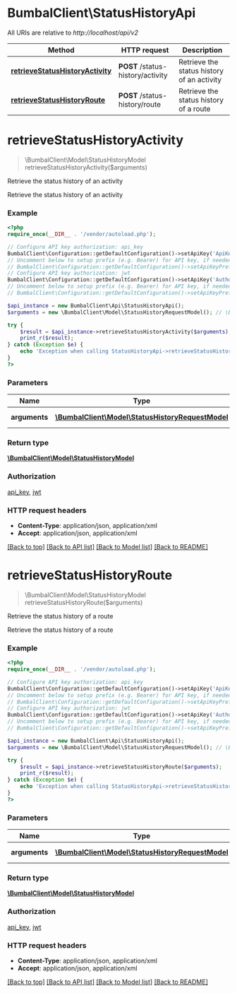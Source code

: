 # BumbalClient\StatusHistoryApi

All URIs are relative to *http://localhost/api/v2*

Method | HTTP request | Description
------------- | ------------- | -------------
[**retrieveStatusHistoryActivity**](StatusHistoryApi.md#retrieveStatusHistoryActivity) | **POST** /status-history/activity | Retrieve the status history of an activity
[**retrieveStatusHistoryRoute**](StatusHistoryApi.md#retrieveStatusHistoryRoute) | **POST** /status-history/route | Retrieve the status history of a route


# **retrieveStatusHistoryActivity**
> \BumbalClient\Model\StatusHistoryModel retrieveStatusHistoryActivity($arguments)

Retrieve the status history of an activity

Retrieve the status history of an activity

### Example
```php
<?php
require_once(__DIR__ . '/vendor/autoload.php');

// Configure API key authorization: api_key
BumbalClient\Configuration::getDefaultConfiguration()->setApiKey('ApiKey', 'YOUR_API_KEY');
// Uncomment below to setup prefix (e.g. Bearer) for API key, if needed
// BumbalClient\Configuration::getDefaultConfiguration()->setApiKeyPrefix('ApiKey', 'Bearer');
// Configure API key authorization: jwt
BumbalClient\Configuration::getDefaultConfiguration()->setApiKey('Authorization', 'YOUR_API_KEY');
// Uncomment below to setup prefix (e.g. Bearer) for API key, if needed
// BumbalClient\Configuration::getDefaultConfiguration()->setApiKeyPrefix('Authorization', 'Bearer');

$api_instance = new BumbalClient\Api\StatusHistoryApi();
$arguments = new \BumbalClient\Model\StatusHistoryRequestModel(); // \BumbalClient\Model\StatusHistoryRequestModel | Request Arguments

try {
    $result = $api_instance->retrieveStatusHistoryActivity($arguments);
    print_r($result);
} catch (Exception $e) {
    echo 'Exception when calling StatusHistoryApi->retrieveStatusHistoryActivity: ', $e->getMessage(), PHP_EOL;
}
?>
```

### Parameters

Name | Type | Description  | Notes
------------- | ------------- | ------------- | -------------
 **arguments** | [**\BumbalClient\Model\StatusHistoryRequestModel**](../Model/StatusHistoryRequestModel.md)| Request Arguments |

### Return type

[**\BumbalClient\Model\StatusHistoryModel**](../Model/StatusHistoryModel.md)

### Authorization

[api_key](../../README.md#api_key), [jwt](../../README.md#jwt)

### HTTP request headers

 - **Content-Type**: application/json, application/xml
 - **Accept**: application/json, application/xml

[[Back to top]](#) [[Back to API list]](../../README.md#documentation-for-api-endpoints) [[Back to Model list]](../../README.md#documentation-for-models) [[Back to README]](../../README.md)

# **retrieveStatusHistoryRoute**
> \BumbalClient\Model\StatusHistoryModel retrieveStatusHistoryRoute($arguments)

Retrieve the status history of a route

Retrieve the status history of a route

### Example
```php
<?php
require_once(__DIR__ . '/vendor/autoload.php');

// Configure API key authorization: api_key
BumbalClient\Configuration::getDefaultConfiguration()->setApiKey('ApiKey', 'YOUR_API_KEY');
// Uncomment below to setup prefix (e.g. Bearer) for API key, if needed
// BumbalClient\Configuration::getDefaultConfiguration()->setApiKeyPrefix('ApiKey', 'Bearer');
// Configure API key authorization: jwt
BumbalClient\Configuration::getDefaultConfiguration()->setApiKey('Authorization', 'YOUR_API_KEY');
// Uncomment below to setup prefix (e.g. Bearer) for API key, if needed
// BumbalClient\Configuration::getDefaultConfiguration()->setApiKeyPrefix('Authorization', 'Bearer');

$api_instance = new BumbalClient\Api\StatusHistoryApi();
$arguments = new \BumbalClient\Model\StatusHistoryRequestModel(); // \BumbalClient\Model\StatusHistoryRequestModel | Request Arguments

try {
    $result = $api_instance->retrieveStatusHistoryRoute($arguments);
    print_r($result);
} catch (Exception $e) {
    echo 'Exception when calling StatusHistoryApi->retrieveStatusHistoryRoute: ', $e->getMessage(), PHP_EOL;
}
?>
```

### Parameters

Name | Type | Description  | Notes
------------- | ------------- | ------------- | -------------
 **arguments** | [**\BumbalClient\Model\StatusHistoryRequestModel**](../Model/StatusHistoryRequestModel.md)| Request Arguments |

### Return type

[**\BumbalClient\Model\StatusHistoryModel**](../Model/StatusHistoryModel.md)

### Authorization

[api_key](../../README.md#api_key), [jwt](../../README.md#jwt)

### HTTP request headers

 - **Content-Type**: application/json, application/xml
 - **Accept**: application/json, application/xml

[[Back to top]](#) [[Back to API list]](../../README.md#documentation-for-api-endpoints) [[Back to Model list]](../../README.md#documentation-for-models) [[Back to README]](../../README.md)

